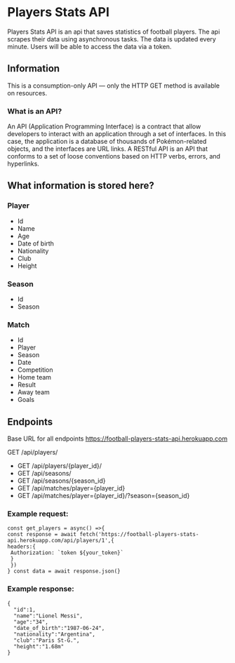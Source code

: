 # Players Stats API
Players Stats API is an api that saves statistics of football players. The api scrapes their data using asynchronous tasks. The data is updated every minute. Users will be able to access the data via a token.

## Information

This is a consumption-only API — only the HTTP GET method is available on resources.

### What is an API?

An API (Application Programming Interface) is a contract that allow developers to interact with an application through a set of interfaces. In this case, the application is a database of thousands of Pokémon-related objects, and the interfaces are URL links. A RESTful API is an API that conforms to a set of loose conventions based on HTTP verbs, errors, and hyperlinks.



## What information is stored here?

### Player
* Id
* Name
* Age
* Date of birth
* Nationality
* Club
* Height
### Season
* Id
* Season
### Match
* Id
* Player
* Season
* Date
* Competition
* Home team
* Result
* Away team
* Goals



## Endpoints

Base URL for all endpoints https://football-players-stats-api.herokuapp.com

GET /api/players/

* GET /api/players/{player_id}/
* GET /api/seasons/
* GET /api/seasons/{season_id}
* GET /api/matches/player={player_id}
* GET /api/matches/player={player_id}/?season={season_id}

### Example request:

```
const get_players = async() =>{
const response = await fetch('https://football-players-stats-api.herokuapp.com/api/players/1',{
headers:{
 Authorization: `token ${your_token}`
 }
 })
} const data = await response.json(}

```

### Example response:
```
{
  "id":1,
  "name":"Lionel Messi",
  "age":"34",
  "date_of_birth":"1987-06-24",
  "nationality":"Argentina",
  "club":"Paris St-G.",
  "height":"1.68m"
}
```
